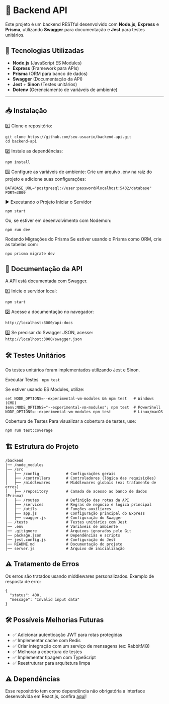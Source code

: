 # 🚀 Backend API

Este projeto é um backend RESTful desenvolvido com **Node.js**, **Express** e **Prisma**, utilizando **Swagger** para documentação e **Jest** para testes unitários.

## 📌 Tecnologias Utilizadas
- **Node.js** (JavaScript ES Modules)
- **Express** (Framework para APIs)
- **Prisma** (ORM para banco de dados)
- **Swagger** (Documentação da API)
- **Jest** + **Sinon** (Testes unitários)
- **Dotenv** (Gerenciamento de variáveis de ambiente)

---

## 📥 Instalação

1️⃣ Clone o repositório:
```
git clone https://github.com/seu-usuario/backend-api.git
cd backend-api
```

2️⃣ Instale as dependências:

``` 
npm install 
```
3️⃣ Configure as variáveis de ambiente: Crie um arquivo .env na raiz do projeto e adicione suas configurações:

``` 
DATABASE_URL="postgresql://user:password@localhost:5432/database"
PORT=3000 
```

▶️ Executando o Projeto
Iniciar o Servidor
```
npm start
```
Ou, se estiver em desenvolvimento com Nodemon:
```
npm run dev
```
Rodando Migrações do Prisma
Se estiver usando o Prisma como ORM, crie as tabelas com:

```
npx prisma migrate dev
```

##  📖 Documentação da API
A API está documentada com Swagger.

1️⃣ Inicie o servidor local:

```
npm start
```

2️⃣ Acesse a documentação no navegador:

```
http://localhost:3000/api-docs
```

3️⃣ Se precisar do Swagger JSON, acesse:
``` http://localhost:3000/swagger.json ```

##  🛠️ Testes Unitários
Os testes unitários foram implementados utilizando Jest e Sinon.

Executar Testes
``` npm test```

Se estiver usando ES Modules, utilize:

``` 
set NODE_OPTIONS=--experimental-vm-modules && npm test   # Windows (CMD)
$env:NODE_OPTIONS="--experimental-vm-modules"; npm test  # PowerShell
NODE_OPTIONS=--experimental-vm-modules npm test          # Linux/macOS
```

Cobertura de Testes
Para visualizar a cobertura de testes, use:

```
npm run test:coverage
```

##  🏗️ Estrutura do Projeto
```
/backend
│── /node_modules
│── /src
│   ├── /config            # Configurações gerais
│   ├── /controllers       # Controladores (lógica das requisições)
│   ├── /middlewares       # Middlewares globais (ex: tratamento de erros)
│   ├── /repository        # Camada de acesso ao banco de dados (Prisma)
│   ├── /routes            # Definição das rotas da API
│   ├── /services          # Regras de negócio e lógica principal
│   ├── /utils             # Funções auxiliares
│   ├── app.js             # Configuração principal do Express
│   ├── swagger.js         # Configuração do Swagger
│── /tests                 # Testes unitários com Jest
│── .env                   # Variáveis de ambiente
│── .gitignore             # Arquivos ignorados pelo Git
│── package.json           # Dependências e scripts
│── jest.config.js         # Configuração do Jest
│── README.md              # Documentação do projeto
│── server.js              # Arquivo de inicialização

```

##  ⚠️ Tratamento de Erros
Os erros são tratados usando middlewares personalizados. Exemplo de resposta de erro:

```
{
  "status": 400,
  "message": "Invalid input data"
}
```

##  🛠️ Possíveis Melhorias Futuras
- ✅ Adicionar autenticação JWT para rotas protegidas
- ✅ Implementar cache com Redis
- ✅ Criar integração com um serviço de mensagens (ex: RabbitMQ)
- ✅ Melhorar a cobertura de testes
- ✅ Implementar tipagem com TypeScript
- ✅ Reestruturar para arquitetura limpa

##  ⚠️ Dependências
Esse repositório tem como dependência não obrigatória a interface desenvolvida em React.js, confira [aqui](https://github.com/mandis-ncs/react-node-fullstack-user)!
